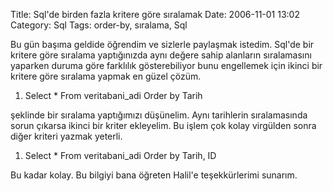 Title: Sql&#039;de birden fazla kritere göre sıralamak
Date: 2006-11-01 13:02
Category: Sql
Tags: order-by, sıralama, Sql

Bu gün başıma geldide öğrendim ve sizlerle paylaşmak istedim. Sql'de bir
kritere göre sıralama yaptığınızda aynı değere sahip alanların
sıralamasını yaparken duruma göre farklılık gösterebiliyor bunu
engellemek için ikinci bir kritere göre sıralama yapmak en güzel
çözüm.<!--more-->

1.  Select \* From veritabani\_adi Order by Tarih

şeklinde bir sıralama yaptığımızı düşünelim. Aynı tarihlerin
sıralamasında sorun çıkarsa ikinci bir kriter ekleyelim. Bu işlem çok
kolay virgülden sonra diğer kriteri yazmak yeterli.

1.  Select \* From veritabani\_adi Order by Tarih, ID

Bu kadar kolay. Bu bilgiyi bana öğreten Halil'e teşekkürlerimi sunarım.

</p>

